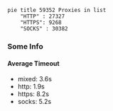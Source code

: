 
```mermaid
pie title 59352 Proxies in list
    "HTTP" : 27327
    "HTTPS": 9268
    "SOCKS" : 30382
```

### Some Info
#### Average Timeout

- mixed: 3.6s
- http: 1.9s
- https: 8.2s
- socks: 5.2s